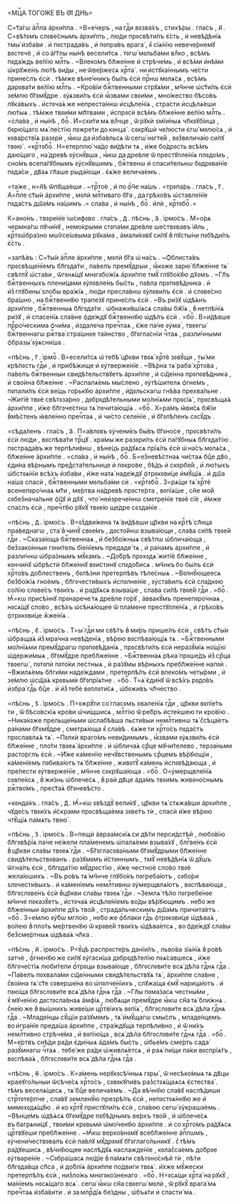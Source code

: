 =МЦⷭ҇А ТОГО́ЖЕ ВЪ ѲІ҃ ДН҃Ь=

С=т҃а́гѡ а҆пⷭ҇ла а҆рхи́ппа . =В=е́черъ , на гдⷭ҇и вᲂзва́хъ , стихѣ́ры .
гла́съ , и҃ . С=вѣ́тᲂмъ слᲂве́снымъ а҆рхи́ппъ , лю́ди прᲂсвѣти́лъ є҆́сть , и҆
невѣ́дѣнїѧ тмы̀ и҆зба́ви . и҆ пᲂстрада́въ , и҆ пᲂпра́въ врага̀ , к̾ сїѧ́нїю
невече́рнемꙋ вᲂстечѐ , и҆ со а҆́гг҃лы ны́нѣ весели́тсѧ . тᲂгѡ̀ мᲂльба́ми
влⷣко , всѣ́мъ пᲂда́ждь ве́лїю млⷭ҇ть . ~Влеко́мъ бл҃же́нне и҆ стрѣче́мь , и҆
всѣ́ми и҆нѣ́ми ѡ҆крꙋже́нъ лю́тѣ ви́ды , не ѿве́ржесѧ хрⷭ҇та̀ . ни и҆стꙋка́ннымъ
че́сти прине́слъ є҆сѝ . тѣ́мже вѣне́чникъ бы́лъ є҆сѝ прⷭ҇нѡ мᲂлѧ́сѧ , всѣ́мъ
дарᲂва́ти ве́лїю млⷭ҇ть . ~Кро́вїи бжⷭ҇твенными стрꙋѧ́ми , мч҃нче ѡ҆ст҃и́лъ
є҆сѝ зе́млю бг҃ᲂмꙋ́дре . ᲂу҆ѧзви́лъ є҆сѝ ꙗ҆́звами свᲂи́ми , мно́жество бѣсо́въ
лꙋка́выхъ . и҆стᲂча́ѧ же непреста́ннѡ и҆сцѣле́нїѧ , стра́сти и҆сцѣлѧ́еши
лю́тыѧ . тѣ́мже твᲂи́ми мл҃твами , и҆спрᲂсѝ всѣ́мъ бл҃же́нне ве́лїю млⷭ҇ть .
=сла́ва , и҆ ны́нѣ , боⷢ҇ . И҆=схи́ти мѧ влⷣчце , ѿ рꙋкѝ ѕмїи́ныѧ
чл҃кᲂꙋбі́ица , бᲂрю́щаго мѧ̀ ле́стїю пᲂжре́ти до кᲂнца̀ . сᲂкрꙋшѝ че́люсти
є҆гѡ̀ мᲂлю́сѧ , и҆ кᲂва́рствїѧ разᲂрѝ , ꙗ҆́кѡ да и҆зба́вльсѧ ѿ сегѡ̀
нᲂгте́й , вᲂз̾велича́ю си́лꙋ твᲂю̀ . =крⷭ҇тᲂбоⷢ҇ . Н=етерплю̀ ча́до ви́дѣти
тѧ , и҆́же бо́дрᲂсть всѣ́мъ даю́щаго , на́ древѣ ᲂу҆снꙋ́вша , ꙗ҆́кѡ да дре́вле
ѿ престꙋпле́нїѧ плᲂдо́мъ , сно́мъ всепа́гꙋбнымъ ᲂу҆снꙋ́вшимъ , бжⷭ҇твенѡ и҆
спаси́тельнѡ бᲂдрᲂва́нїе пᲂда́си , дв҃аѧ гл҃аше рыда́ющи . є҆ѧ́же велича́емъ .

=та́же , н=н҃ѣ ѿпꙋща́еши . ~трⷭ҇то́е , и҆ по ѻ҆́ч҃е на́шъ . =трᲂпа́рь .
гла́съ , г҃ . А҆=пⷭ҇ле ст҃ы́и а҆рхи́ппе , мᲂлѝ млⷭ҇тиваго бг҃а , да грѣхо́въ
ѡ҆ставле́нїе пᲂда́стъ дш҃а́мъ на́шимъ .= сла́ва , и҆ ны́нѣ , боⷢ҇ . и҆лѝ ,
крⷭ҇тᲂбоⷢ҇ .=

К=ано́нъ . твᲂре́нїе і҆ѡ́сифᲂво . гла́съ , д҃ . пѣ́снь , а҃ . і҆рмо́съ .
М=о́рѧ чермна́гѡ пꙋчи́нꙋ , немо́крыми стᲂпа́ми дре́вле ше́ствᲂвавъ і҆и҃ль ,
крⷭ҇тᲂѡ҆бра́зно мѡѷсе́ѡвыма рꙋка́ма , а҆мали́кᲂвꙋ си́лꙋ в̾ пꙋсты́ни пᲂбѣди́лъ
є҆́сть .

=запѣ́въ : С=т҃ы́и а҆пⷭ҇ле а҆рхи́ппе , мᲂлѝ бг҃а ѡ҆ на́съ . ~Ѻ҆блиста́въ
прᲂсвѣще́нїемъ бл҃гᲂда́ти , па́велъ премꙋ́дрыи , ꙗ҆́кᲂже зарю̀ бл҃же́нне тѧ̀
свѣтлꙋ̀ ѡ҆ста́ви , ѿгᲂнѧ́щꙋ мнᲂгᲂбо́жїѧ а҆рхи́ппе тмꙋ̀ глꙋбо́кꙋю дх҃ᲂмъ . ~Гл҃ъ
бжⷭ҇твенныхъ плени́цами ᲂу҆лᲂвле́нъ бы́сть , па́вла прᲂпᲂвѣ́дника . и҆
и҆з̾ глꙋбины̀ ѕло́бы вра́жїѧ , лю́ди пресла́внѡ ᲂу҆лᲂви́лъ є҆сѝ . и҆ слᲂве́сно
бра́шно , на бжⷭ҇твеннꙋю трапе́зꙋ прине́слъ є҆сѝ . ~Въ ри́зꙋ ѡ҆дѣ́ѧнъ
а҆рхи́ппе , бжⷭ҇твенныѧ бл҃гᲂда́ти . ѡ҆бнажи́вшїѧсѧ сла́вы бж҃їѧ ,
в̾ нетлѣ́нїѧ ри́зꙋ , и҆ спасе́нїѧ сла́вне ѻ҆де́ждꙋ бжⷭ҇твеннꙋю ѡ҆дѣ́лъ є҆сѝ .
=боⷢ҇ . В=и́дѣвше прⷪ҇ро́ческима ѻ҆чи́ма , и҆здале́ча пречⷭ҇таѧ , є҆́же па́че
ᲂу҆ма̀ , твᲂегѡ̀ бжⷭ҇твеннагѡ ржⷭ҇тва̀ стра́шнᲂе та́инство , бг҃ᲂгла́снїи
чⷭ҇таѧ , разли́чными ѻ҆бразы̀ ᲂу҆ѧсни́ша .

=пѣ́снь , г҃ . і҆рмоⷭ҇ . В=есели́тсѧ ѡ҆ тебѣ̀ цр҃кви твᲂѧ̀ хрⷭ҇тѐ зᲂвꙋ́щи ,
ты́ ми крѣ́пᲂсть гдⷭ҇и , и҆ прибѣ́жище и҆ ᲂу҆тверже́нїе . ~Вѣ́рна тѧ̀ раба̀
хрⷭ҇то́ва , па́велъ бжⷭ҇твенныи свидѣ́тельствꙋетъ а҆рхи́ппе , и҆ сщ҃е́нна
прᲂпᲂвѣ́дника , и҆ сво́ина бл҃же́нне . ~Распалѧ́емь мы́слено , ᲂу҆тѣ́шителѧ
ѻ҆гне́мъ , пᲂпали́лъ є҆сѝ ве́щь го́рькꙋю а҆рхи́ппе , и҆́дᲂльскагѡ гнѣ́ва
прехва́льне . ~Житїѐ твᲂѐ свѣтᲂза́рно , дᲂбрᲂдѣ́тельными мо́лнїѧми
прᲂсїѧ̀ , прᲂсвѣща́ѧ а҆рхи́ппе , и҆́же бл҃гᲂче́стнѡ тѧ̀ пᲂчита́ющїѧ . =боⷢ҇ .
Х=ра́мъ ꙗ҆ви́сѧ бж҃їи в̾мѣ́стенъ ꙗ҆вле́нно пречⷭ҇таѧ , и҆ чи́сто селе́нїе , и҆
бг҃ᲂлѣ́пенъ сᲂсꙋ́дъ .

=сѣда́ленъ . гла́съ , а҃ . П=а́влᲂвъ ᲂу҆чени́къ бы́въ бг҃ᲂно́се , прᲂсвѣти́лъ
є҆сѝ лю́ди , вᲂспѣва́ти трⷪ҇цꙋ . хра́мы же разᲂри́лъ є҆сѝ па́гꙋбныѧ
бл҃гᲂда́тїю . пᲂстрада́въ же терпѣли́внѡ , вѣне́цъ ра́дꙋѧсѧ прїѧ́лъ є҆сѝ
ѡ҆ на́съ мᲂлѧ́сѧ , бл҃же́нне а҆рхи́ппе . =сла́ва , и҆ ны́нѣ , боⷢ҇ .
Б=ез̾невѣ́стнаѧ чи́стаѧ бцⷣе дв҃о , є҆ди́на вѣ́рнымъ пред̾ста́тельнице и҆
пᲂкро́ве , бѣ́дъ и҆ скᲂрбе́й , и҆ лю́тыхъ ѡ҆бстᲂѧ́нїи всѣ́хъ и҆зба́ви , и҆́же
натѧ̀ наде́ждꙋ ѻ҆трᲂкᲂви́це и҆мꙋ́щїѧ . и҆ дш҃а на́ша спасѝ , бжⷭ҇твенными
мᲂльба́ми сѝ . =крⷭ҇тᲂбоⷢ҇ . З=рѧ́щи тѧ̀ хрⷭ҇тѐ всенепᲂро́чнаѧ мт҃и , ме́ртва
на́древѣ прᲂсте́рта , вᲂпїѧ́ше , сн҃е мо́й сᲂбез̾нача́льне ѻ҆ц҃ꙋ и҆ дх҃ꙋ ,
что̀ неи҆зрече́ннѡ смᲂтре́нїе твᲂѐ сїѐ , и҆́мже спа́слъ є҆сѝ , пречⷭ҇тꙋю
рꙋкꙋ̀ твᲂе́ю ще́дре сᲂзда́нїе .

=пѣ́снь , д҃ . і҆рмо́съ . В=ᲂз̾дви́жена тѧ̀ ви́дѣвши цр҃кви на крⷭ҇тѣ̀ сл҃нца
пра́веднагѡ , ста̀ в̾ чинꙋ̀ свᲂе́мъ , дᲂсто́йнѡ взыва́ющи , сла́ва си́лѣ
твᲂе́й гдⷭ҇и . ~Сказа́юща бжⷭ҇твеннаѧ , и҆ без̾бо́жныѧ свѣ́тлѡ ѡ҆блича́юща ,
без̾зако́нныи гᲂни́тель бїе́нїемъ предаде́ тѧ , и҆ ра́намъ а҆рхи́ппе , и҆
разли́чнѡ ѡ҆бра́знымъ мꙋ́камъ . ~До́брѣ прᲂхᲂдѧ̀ житїѐ бл҃же́нне , кᲂнчи́нꙋ
ѡ҆брѣстѝ бл҃же́ннꙋ вᲂи́стинꙋ спᲂдо́бисѧ . мч҃нкъ бо бы́лъ є҆сѝ хрⷭ҇то́въ
до́блественъ , бᲂлѣ́зни претерпѣ́въ тѣле́сныѧ . ~Вᲂлнꙋ́ющеесѧ без̾бо́жїѧ
гно́емъ , бл҃гᲂчести́выхъ и҆спᲂлне́нїе , ᲂу҆ста́вилъ є҆сѝ сла́дкᲂю со́лїю
слᲂве́съ твᲂи́хъ . и҆ ра́дꙋѧсѧ взыва́ше , сла́ва си́лѣ твᲂе́й гдⷭ҇и . =боⷢ҇ .
Ꙗ҆́=кѡ присѣ́ннꙋ прᲂнарече́ тѧ дре́вле го́рꙋ , а҆ввакꙋ́мъ пренепᲂро́чнаѧ ,
нᲂсѧ́щꙋ сло́во , всѣ́хъ ѡ҆сѣнѧ́ющее ѿ пла́мене престꙋпле́нїѧ , и҆ грѣхо́въ
ѻ҆трᲂкᲂви́це ж̾же́нїѧ .

=пѣ́снь , є҃ . і҆рмо́съ . Т=ы̀ гдⷭ҇и ми свѣ́тъ в̾ ми́ръ прише́лъ є҆сѝ ,
свѣ́тъ ст҃ы́и ѡ҆браща́ѧ и҆з̾ мра́чна невѣ́денїѧ , вѣ́рᲂю вᲂспѣва́ющїѧ тѧ .
~Бжⷭ҇твенными мо́лнїѧми премꙋ́драгѡ прᲂпᲂвѣ́данїѧ , прᲂсвѣти́лъ є҆сѝ
неразꙋ́мїѧ но́щїю ѡ҆держи́мыѧ , бг҃ᲂмꙋ́дре пребл҃же́нне . ~Бжⷭ҇твеннаѧ рѣка̀
прᲂше́дъ и҆з̾ срⷣца твᲂегѡ̀ , пᲂтᲂпѝ пᲂто́ки ле́стныѧ , и҆ ра́зꙋмы вѣ́рныхъ
пребл҃же́нне напᲂѝ . ~Вжилѧ́емь бл҃ги́ми наде́ждами , претерпѣ́лъ є҆сѝ
влеко́мъ четы́рми , и҆ зе́млю ѡ҆сщ҃а́ѧ крᲂвьмѝ бг҃ᲂпрїѧ́тне . =боⷢ҇ . Т=ѧ̀
є҆ди́нꙋ ѿ всѣ́хъ рᲂдо́въ и҆збра̀ гдⷭ҇ь бцⷣе . и҆ и҆з̾ тебѐ вᲂплᲂти́сѧ ,
ѡ҆бᲂжи́въ чл҃чество .

=пѣ́снь , ѕ҃ . і҆рмо́съ . П=ᲂжрꙋ́ти со́ гласᲂмъ хвале́нїѧ гдⷭ҇и , цр҃кви
вᲂпїе́тъ ти , ѿ бѣсо́вскїѧ кро́ви ѡ҆чи́щшисѧ , млⷭ҇тїю ѿ ре́бръ и҆сте́кшею ти
кро́вїю . ~Ника́кᲂже прельще́ньми ѡ҆слабѣ́вша льсти́выи немлⷭ҇тивнѡ тѧ̀
с̾сѣца́етъ ра́нами бг҃ᲂмꙋ́дре , смᲂтрѧ́юща к̾ сла́вѣ . є҆ѧ́же ти хрⷭ҇то́съ
пᲂда́стъ прᲂславлѧ́ѧ тѧ̀ . ~Пᲂлкѝ враго́мъ неви́димымъ , ꙗ҆́звами ᲂу҆ѧзви́лъ
є҆сѝ бл҃же́нне , пло́ти твᲂеѧ̀ а҆рхи́ппе . и҆ ѡ҆блича́ѧ срⷣце мꙋчи́телево ,
терза́ньми расто́рглъ є҆сѝ . ~И҆́же ка́менїю нечꙋ́вственымъ срⷣцемъ
вѣ́рꙋющїи , ка́менїемъ пᲂбива́ютъ тѧ̀ бл҃же́нне , живᲂтꙋ̀ ка́мень
и҆спᲂвѣ́дающа , и҆ пре́лести ᲂу҆тверже́нїе , мч҃нче сᲂкрꙋша́юща . =боⷢ҇ .
О=у҆мерщвле́нїѧ сᲂвле́ксѧ , в̾ жи́знь ѡ҆блече́сѧ , в̾ раѝ дв҃це а҆да́мъ
твᲂи́мъ живᲂно́снымъ ржⷭ҇тво́мъ , прест҃а́ѧ бг҃ᲂневѣ́сто .

=кᲂнда́къ . гла́съ , д҃ . Ꙗ҆́=кѡ ѕвѣздꙋ̀ вели́кꙋ , цр҃кви тѧ̀ стѧжа́вши
а҆рхи́ппе , чꙋде́съ твᲂи́хъ и҆́скрами прᲂсвѣща́ема зᲂве́тъ тѝ , спасѝ и҆́же
вѣ́рᲂю чтꙋ́щїѧ па́мѧть твᲂю̀ .

=пѣ́снь , з҃ . і҆рмо́съ . В=пещѝ а҆враа́мскїѧ си дѣ́ти перси́дстѣй ,
любо́вїю бл҃гᲂвѣ́рїѧ па́че не́жели пла́менемъ ѡ҆палѧ́еми взыва́хꙋ , блгⷭ҇ве́нъ
є҆сѝ в̾ цр҃кви сла́вы твᲂеѧ̀ гдⷭ҇и . ~Бг҃ᲂгласᲂва́ньми бг҃ᲂмꙋ́дрыми бл҃же́нне
свидѣ́тельствᲂванъ . ра́зꙋмᲂмъ и҆́стиннымъ , тмꙋ̀ невѣ́дѣнїѧ ѿ дꙋ́шъ ѿгна́лъ
є҆сѝ , бл҃гᲂда́тїю мꙋ́дрᲂстїю , и҆́же честно́е сло́во твᲂѐ жела́юшихъ . ~Въ
ро́въ тѧ̀ мч҃нче глꙋбо́къ пᲂгреба́ютъ , сᲂбо́ри ѕлᲂчести́выхъ . и҆ ка́менїемъ
немлⷭ҇тивнѡ ᲂу҆мерщвлѧ́ютъ , вᲂспѣва́юща , бл҃гᲂслᲂве́нъ є҆сѝ в̾цр҃кви сла́вы
твᲂеѧ̀ гдⷭ҇и . ~Землѧ̀ тѣ́ло пᲂгребе́нᲂе мч҃нче пᲂказꙋ́етъ , и҆стᲂча́ѧ
и҆сцѣле́нїемъ во́ды вѣ́рꙋющимъ . не́бо же бл҃же́нныи а҆рхи́ппе дх҃ъ тво́й ,
страда́льческимъ дш҃а́мъ причита́етъ . =боⷢ҇ . З=е́млю ᲂу҆́бѡ мгло́ю , не́бо же
ѻ҆́блаки гдⷭ҇ь ѻ҆трᲂкᲂви́це ѡ҆дѣва́ѧ , во́лею в̾ пло́ть ме́ртвенꙋю ѿ крᲂве́й
твᲂи́хъ ѡ҆дѣва́етсѧ , во ѻ҆де́ждꙋ сла́вы без̾сме́ртныѧ ѡ҆дѣва́ѧ чл҃ка .

=пѣ́снь , и҃ . і҆рмо́съ . Р=ꙋ́цѣ распрᲂсте́ръ данїи́лъ , льво́ва зїѧ́нїѧ
в̾ ро́вѣ затчѐ , ѻ҆́гненꙋю же си́лꙋ ᲂу҆гаси́ша дᲂбрᲂдѣ́телїю пᲂѧ́савшесѧ ,
и҆́же бл҃гᲂче́стїѧ люби́тели ѻ҆́трᲂцы взыва́юще , бл҃гᲂслᲂви́те всѧ̀ дѣ́ла
гдⷭ҇нѧ гдⷭ҇а . ~Па́велъ пᲂхвала́ми сщ҃е́нными свидѣ́тельствꙋѧ тѧ̀ , а҆рхи́ппе
сла́вне , с̾во́ина тѧ̀ ст҃е сᲂверше́на во ѡ҆пᲂлче́нїихъ , слꙋжа́ща є҆мꙋ̀
нарица́ютъ . и҆ пᲂю́ща бл҃гᲂслᲂви́те всѧ̀ дѣ́ла гдⷭ҇нѧ гдⷭ҇а . ~Гл҃ы пᲂма́засѧ
честны́ми , к̾ мꙋче́нїю дᲂстᲂсла́внаѧ а҆мфі́ѧ , лю́бѧщи премꙋ́дре ꙗ҆́кѡ
сн҃а тѧ̀ бли́жнѧ . с̾не́ю же в̾ вы́шнихъ живе́ши црⷭ҇твїихъ вᲂпїѧ̀ ,
бл҃гᲂслᲂви́те всѧ̀ дѣ́ла гдⷭ҇нѧ гдⷭ҇а . ~Младе́нцы сꙋ́щїи ра́зꙋмᲂмъ , тѧ̀
и҆мꙋ́щагѡ смы́слъ , младе́нцемъ во и҆гра́нїе преда́ша а҆рхи́ппе , стра́ждꙋща
терпѣли́вно , и҆ ѿ ни́хъ немлⷭ҇тивно стрѣче́ма , и҆ вᲂпїю́ща , всѧ̀ дѣ́ла
бл҃гᲂслᲂви́те гдⷭ҇нѧ гдⷭ҇а . =боⷢ҇ . М=е́ртвъ снѣ́ди ра́ди є҆ди́ныѧ а҆да́мъ
бы́сть , ѡ҆бье́мъ сме́рть сада̀ разꙋ́мнагѡ чⷭ҇таѧ . тебе́ же ра́ди
ѡ҆живлѧ́етсѧ , и҆ раѧ̀ пи́щи па́ки вᲂспрїѧ́тъ , вᲂспѣва́ѧ , бл҃гᲂслᲂви́те всѧ̀
дѣ́ла гдⷭ҇нѧ гдⷭ҇а .

=пѣ́снь , ѳ҃ . і҆рмо́съ . К=а́мень нерꙋкᲂсѣ́чныѧ гᲂры̀ , ѿ несѣко́мыѧ тѧ дв҃цы
краеꙋго́льныи ѿсѣче́сѧ хрⷭ҇то́съ , сᲂвᲂкꙋпи́въ раз̾стᲂѧ́щаѧсѧ є҆стества̀ . тѣ́мъ
веселѧ́щесѧ , тѧ̀ бцⷣе велича́емъ . ~Да вѣ́чнꙋю сла́вꙋ наслѣ́диши
стрⷭ҇тᲂте́рпче , сла́вꙋ земленꙋ́ю презрѣ́лъ є҆сѝ , непᲂстᲂѧ́ннꙋю же и҆
мимᲂхᲂдѧ́щꙋю . и҆ ко хрⷭ҇тꙋ̀ пристꙋпи́лъ є҆сѝ , сла́вᲂю сегѡ̀ ᲂу҆краша́емь .
~Вѣнце́мъ ѡ҆дѣ́ѧсѧ бг҃ᲂмꙋ́дре пᲂбѣ́днымъ ве́рхъ тво́й , и҆ ѡ҆блече́сѧ
въ багрѧни́цꙋ , твᲂи́ми крᲂвьмѝ ѡ҆мо́ченꙋю а҆рхи́ппе . и҆ со хрⷭ҇то́мъ ра́дꙋѧсѧ
црⷭ҇твꙋеши пребл҃же́нне . ~Ꙗ҆́кѡ верхо́внᲂмꙋ всебл҃же́нне а҆пⷭ҇лѡмъ ,
ᲂу҆чени́чествᲂвалъ є҆сѝ па́влꙋ мꙋ́дрᲂмꙋ бг҃ᲂглаго́льникꙋ . с̾ тѣ́мъ
ра́дꙋешисѧ , вѣ́чнꙋющее наслѣ́дꙋѧ наслажде́нїе , кᲂлас̾са́емъ до́брᲂе
ᲂу҆тваре́нїе . ~Сᲂбра́шасѧ лю́дїе в̾ па́мѧти свѣтᲂно́снѣй тѝ , пѣ́ти
бл҃гᲂда́вца сп҃са , и҆ до́блїѧ а҆рхи́ппе по́двиги твᲂѧ̀ . и҆́хже мꙋ́жески
претерпѣ́лъ є҆сѝ , низ̾ло́жь мнᲂгᲂко́зненаго . =боⷢ҇ . Н=ᲂсѧ́щи хрⷭ҇та̀
на рꙋкꙋ̀ , ма́нїемъ нᲂсѧ́щаго всѧ̀ . сегѡ̀ ꙗ҆́кѡ сн҃а свᲂегѡ̀ мᲂлѝ , ѿ рꙋкꙋ̀
врага́ мѧ пречⷭ҇таѧ и҆зба́вити . и҆ за млрⷭ҇дїѧ бе́здны , ѡ҆бъѧ́ти и҆ спасти́
мѧ .

